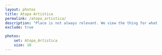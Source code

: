 ```yaml
---
layout: photos
title: Atopa Artistica
permalink: /atopa_artistica/
description: "Place is not always relevant. We view the thing for what it is, and the thing becomes a category of itself, a name. Put it in a story, and you have created a novelty with its own reference. To quote Michael Foucault --the thing we apprehend in one great leap, the thing that, by means of the fable, is demonstrated as the exotic charm of another system of thought, is the limitation of our own, the stark impossibility of thinking **that**--. Thus, the things' onsets cannot be anything but objects beyond place, having an inherent potentiality to create art, they --Atopa Artistica--!"
exclude: true

photos:
    set: Atopa_Artistica
    size: 10
---
```




